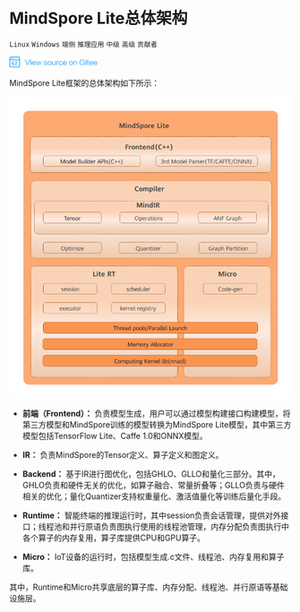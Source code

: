 # MindSpore Lite总体架构

`Linux` `Windows` `端侧` `推理应用` `中级` `高级` `贡献者`


<a href="https://gitee.com/mindspore/docs/blob/r1.0/docs/note/source_zh_cn/design/mindspore/architecture_lite.md" target="_blank"><img src="../../_static/logo_source.png"></a>

MindSpore Lite框架的总体架构如下所示：

![architecture](./images/MindSpore-Lite-architecture.png)

- **前端（Frontend）：** 负责模型生成，用户可以通过模型构建接口构建模型，将第三方模型和MindSpore训练的模型转换为MindSpore Lite模型，其中第三方模型包括TensorFlow Lite、Caffe 1.0和ONNX模型。

- **IR：** 负责MindSpore的Tensor定义、算子定义和图定义。

- **Backend：** 基于IR进行图优化，包括GHLO、GLLO和量化三部分。其中，GHLO负责和硬件无关的优化，如算子融合、常量折叠等；GLLO负责与硬件相关的优化；量化Quantizer支持权重量化、激活值量化等训练后量化手段。

- **Runtime：** 智能终端的推理运行时，其中session负责会话管理，提供对外接口；线程池和并行原语负责图执行使用的线程池管理，内存分配负责图执行中各个算子的内存复用，算子库提供CPU和GPU算子。 

- **Micro：** IoT设备的运行时，包括模型生成.c文件、线程池、内存复用和算子库。

其中，Runtime和Micro共享底层的算子库、内存分配、线程池、并行原语等基础设施层。 

